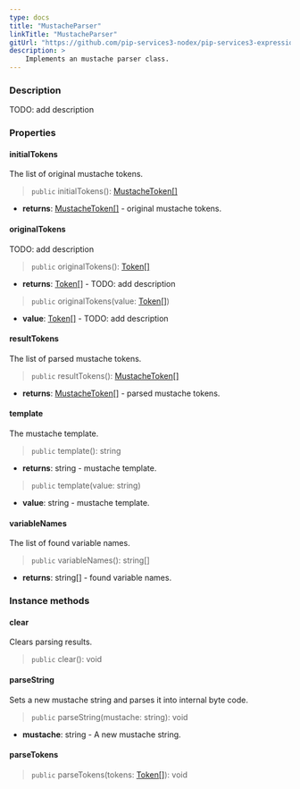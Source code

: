 ```yaml
---
type: docs
title: "MustacheParser"
linkTitle: "MustacheParser"
gitUrl: "https://github.com/pip-services3-nodex/pip-services3-expressions-nodex"
description: > 
    Implements an mustache parser class.
---
```


### Description

TODO: add description


### Properties

#### initialTokens
The list of original mustache tokens.

> `public` initialTokens(): [MustacheToken[]](../mustache_token)

- **returns**: [MustacheToken[]](../mustache_token) - original mustache tokens.

#### originalTokens
TODO: add description

> `public` originalTokens(): [Token[]](../../../tokenizers/token)

- **returns**: [Token[]](../../../tokenizers/token) - TODO: add description

> `public` originalTokens(value: [Token[]](../../../tokenizers/token))

- **value**: [Token[]](../../../tokenizers/token) - TODO: add description

#### resultTokens
The list of parsed mustache tokens.

> `public` resultTokens(): [MustacheToken[]](../mustache_token)

- **returns**: [MustacheToken[]](../mustache_token) - parsed mustache tokens.

#### template
The mustache template.

> `public` template(): string

- **returns**: string - mustache template.


> `public` template(value: string)

- **value**: string - mustache template.


#### variableNames
The list of found variable names.

> `public` variableNames(): string[]

- **returns**: string[] - found variable names.

### Instance methods

#### clear
Clears parsing results.

> `public` clear(): void

#### parseString
Sets a new mustache string and parses it into internal byte code.

> `public` parseString(mustache: string): void

- **mustache**: string - A new mustache string.

#### parseTokens

> `public` parseTokens(tokens: [Token[]](../../../tokenizers/token)): void